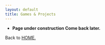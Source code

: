 ```yaml
---
layout: default
title: Games & Projects
---
```

- **Page under construction Come back later.**

Back to [HOME.](https://ikstokie1.github.io/)
